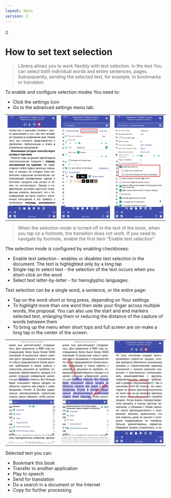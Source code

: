 ```yaml
---
layout: main
version: 2
---
```

[<](/wiki/faq)

# How to set text selection

> Librera allows you to work flexibly with text selection. In the text You can select both individual words and entire sentences, pages. 
Subsequently, sending the selected text, for example, to bookmarks or translator.

To enable and configure selection modes You need to:
* Click the settings icon
* Go to the advanced settings menu tab.



||||
|-|-|-|
|![](1.jpg)|![](2.jpg)|![](3.jpg)|

> When the selection mode is turned off in the text of the book, when you tap on a footnote, the transition does not work. If you need to navigate by footnote, enable the first item "Enable text selection".


The selection mode is configured by enabling checkboxes:
* Enable text selection - enables or disables text selection in the document. The text is highlighted only by a long tap
* Single-tap to select text -  the selection of the text occurs when you short-click on the word
* Select text letter-by-letter - for hieroglyphic languages.

Text selection can be a single word, a sentence, or the entire page: 
* Tap on the word-short or long press, depending on Your settings
* To highlight more than one word then slide your finger across multiple words, the proposal. You can also use the start and end markers
selected text, enlarging them or reducing the distance of the capture of words between them
* To bring up the menu when short tops and full screen are on-make a long tap in the center of the screen.

||||
|-|-|-|
|![](4.jpg)|![](5.jpg)|![](6.jpg)|


Selected text you can:
* Bookmark this book
* Transfer to another application
* Play to speech
* Send for translation 
* Do a search in a document or the Internet
* Copy for further processing

